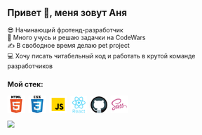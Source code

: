 ## Привет &#128075;, меня зовут Аня
	
&#128526; Начинающий фротенд-разработчик  
&#127919; Много учусь и решаю задачки на CodeWars  
&#9997; В свободное время делаю pet project  
&#128187; Хочу писать читабельный код и работать в крутой команде разработчиков

### Мой стек:

<img src="images/html.svg" title="html" alt="html" width="40" height="40"/>&nbsp;
<img src="images/css.svg" title="CSS" alt="CSS" width="40" height="40"/>&nbsp;
<img src="images/javascript.svg" title="javascript" alt="javascript" width="40" height="40"/>&nbsp;
<img src="images/react.svg" title="react" alt="react" width="38" height="38"/>&nbsp;
<img src="images/github.svg" title="git" alt="git" width="38" height="38"/>&nbsp;
<img src="images/sass.svg" title="sass" alt="sass" width="40" height="40"/>&nbsp;

<img src="https://www.codewars.com/users/AnnaKrasnovid/badges/small"/>
<!--<a href= "https://www.instagram.com/">
<img src="images/telegram.svg" title="telegram" alt="telegram" width="20" height="20"/>
</a>&nbsp;
<a href= "https://www.instagram.com/">
<img src="images/Whatsapp.svg" title="Whatsapp" alt="Whatsapp" width="20" height="20"/>
</a>&nbsp;
<a href= "https://www.instagram.com/">
<img src="images/instagram.svg" title="instagram" alt="instagram" width="20" height="20"/>
</a>-->